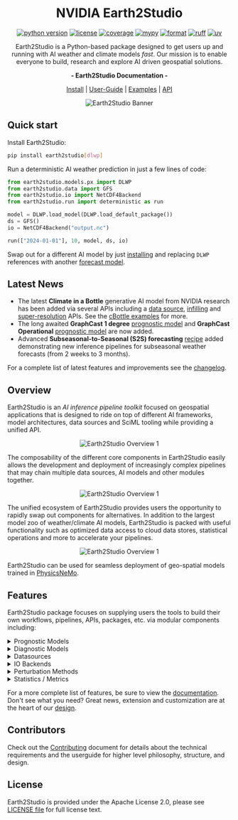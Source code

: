 <!-- markdownlint-disable MD002 MD033 MD041 MD053 -->
<div align="center">

# NVIDIA Earth2Studio

[![python version][e2studio_python_img]][e2studio_python_url]
[![license][e2studio_license_img]][e2studio_license_url]
[![coverage][e2studio_cov_img]][e2studio_cov_url]
[![mypy][e2studio_mypy_img]][e2studio_mypy_url]
[![format][e2studio_format_img]][e2studio_format_url]
[![ruff][e2studio_ruff_img]][e2studio_ruff_url]
[![uv][e2studio_uv_img]][e2studio_uv_url]

Earth2Studio is a Python-based package designed to get users up and running
with AI weather and climate models *fast*.
Our mission is to enable everyone to build, research and explore AI driven geospatial solutions.

<!-- markdownlint-disable MD036 -->
**- Earth2Studio Documentation -**
<!-- markdownlint-enable MD036 -->

[Install][e2studio_install_url] | [User-Guide][e2studio_userguide_url] |
[Examples][e2studio_examples_url] | [API][e2studio_api_url]

![Earth2Studio Banner](https://huggingface.co/datasets/NickGeneva/Earth2StudioAssets/raw/main/0.2.0/earth2studio_feature_banner.png?id=1)

</div>

## Quick start

Install Earth2Studio:

```bash
pip install earth2studio[dlwp]
```

Run a deterministic AI weather prediction in just a few lines of code:

```python
from earth2studio.models.px import DLWP
from earth2studio.data import GFS
from earth2studio.io import NetCDF4Backend
from earth2studio.run import deterministic as run

model = DLWP.load_model(DLWP.load_default_package())
ds = GFS()
io = NetCDF4Backend("output.nc")

run(["2024-01-01"], 10, model, ds, io)
```

Swap out for a different AI model by just [installing](https://nvidia.github.io/earth2studio/userguide/about/install.html#prognostics)
and replacing `DLWP` references with another [forecast model][e2studio_px_api].

## Latest News

- The latest **Climate in a Bottle** generative AI model from NVIDIA research has been
    added via several APIs including a [data source](https://nvidia.github.io/earth2studio/modules/generated/data/earth2studio.data.CBottle3D.html),
    [infilling](https://nvidia.github.io/earth2studio/modules/generated/models/dx/earth2studio.models.dx.CBottleInfill.html)
    and [super-resolution](https://nvidia.github.io/earth2studio/modules/generated/models/dx/earth2studio.models.dx.CBottleSR.html)
    APIs. See the [cBottle examples](https://nvidia.github.io/earth2studio/examples/index.html)
    for more.
- The long awaited **GraphCast 1 degree** [prognostic model](https://nvidia.github.io/earth2studio/modules/generated/models/px/earth2studio.models.px.GraphCastSmall.html)
    and **GraphCast Operational** [prognostic model](https://nvidia.github.io/earth2studio/modules/generated/models/px/earth2studio.models.px.GraphCastOperational.html)
    are now added.
- Advanced **Subseasonal-to-Seasonal (S2S) forecasting** [recipe](./recipes/s2s/)
    added demonstrating new inference pipelines for subseasonal weather forecasts (from
    2 weeks to 3 months).

For a complete list of latest features and improvements see the [changelog](./CHANGELOG.md).

## Overview

Earth2Studio is an *AI inference pipeline toolkit* focused on geospatial applications
that is designed to ride on top of different AI frameworks, model architectures, data
sources and SciML tooling while providing a unified API.

<div align="center">

![Earth2Studio Overview 1](https://huggingface.co/datasets/NickGeneva/Earth2StudioAssets/resolve/main/0.9.0/earth2studio-readme-overview-1.png?id=1)

</div>

The composability of the different core components in Earth2Studio easily allows the
development and deployment of increasingly complex pipelines that may chain multiple
data sources, AI models and other modules together.

<div align="center">

![Earth2Studio Overview 1](https://huggingface.co/datasets/NickGeneva/Earth2StudioAssets/resolve/main/0.9.0/earth2studio-readme-overview-2.png?id=1)

</div>

The unified ecosystem of Earth2Studio provides users the opportunity to rapidly
swap out components for alternatives.
In addition to the largest model zoo of weather/climate AI models, Earth2Studio is
packed with useful functionality such as optimized data access to cloud data stores,
statistical operations and more to accelerate your pipelines.

<div align="center">

![Earth2Studio Overview 1](https://huggingface.co/datasets/NickGeneva/Earth2StudioAssets/resolve/main/0.9.0/earth2studio-readme-overview-3.webp?id=1)

</div>

Earth2Studio can be used for seamless deployment of geo-spatial models trained in
[PhysicsNeMo][physicsnemo_repo_url].

## Features

Earth2Studio package focuses on supplying users the tools to build their own
workflows, pipelines, APIs, packages, etc. via modular components including:

<details>
<summary>Prognostic Models</summary>

[Prognostic models][e2studio_px_url]
    in Earth2Studio perform time integration, taking atmospheric fields at a specific
    time and auto-regressively predicting the same fields into the future (typically 6
    hours per step), enabling both single time-step predictions and extended time-series
    forecasting.

Earth2Studio maintains the largest collection of pre-trained state-of-the-art AI
    weather/Climate models ranging from global forecast models to regional specialized
    models, covering various resolutions, architectures, and forecasting capabilities to
    suit different computational and accuracy requirements.

Available models include but are not limited to:

| Model | Resolution | Architecture | Time Step | Coverage |
|-------|------------|--------------|-----------|----------|
| GraphCast Small | 1.0° | Graph Neural Network | 6h | Global |
| GraphCast Operational | 0.25° | Graph Neural Network | 6h | Global |
| Pangu 3hr | 0.25° | Transformer | 3h | Global |
| Pangu 6hr | 0.25° | Transformer | 6h | Global |
| Pangu 24hr | 0.25° | Transformer | 24h | Global |
| Aurora | 0.25° | Transformer | 6h | Global |
| FuXi | 0.25° | Transformer | 6h | Global |
| AIFS | 0.25° | Transformer | 6h | Global |
| StormCast | 3km | Diffusion + Regression | 1h | Regional (US) |
| SFNO | 0.25° | Neural Operator | 6h | Global |
| DLESyM | 0.25° | Convolutional | 6h | Global |

For a complete list, see the [prognostic model API docs][e2studio_px_api].

</details>

<details>
<summary>Diagnostic Models</summary>

[Diagnostic models][e2studio_dx_url] in Earth2Studio perform time-independent
    transformations, typically taking geospatial fields at a specific time and
    predicting new derived quantities without performing time integration enabling users
    to build pipelines to predict specific quantities of interest that may not be
    provided by forecasting models.

Earth2Studio contains a growing collection of specialized diagnostic models for
    various phenomena including precipitation prediction, tropical cyclone tracking,
    solar radiation estimation, wind gust forecasting, and more.

Available diagnostics include but are not limited to:

| Model | Resolution | Architecture | Coverage | Output |
|-------|------------|--------------|----------|--------|
| PrecipitationAFNO | 0.25° | Neural Operator  | Global | Total precipitation |
| SolarRadiationAFNO1H | 0.25° | Neural Operator  | Global | Surface solar radiation |
| WindgustAFNO | 0.25° | AFNO | Global | Maximum wind gust |
| TCTrackerVitart | 0.25° | Algorithmic | Global | TC tracks & properties |
| CBottleInfill | 100km | Diffusion | Global | Global climate sample |
| CBottleSR | 5km | Diffusion | Regional / Global | High-res climate |
| CorrDiff | Variable | Diffusion | Regional | Fine-scale weather |
| CorrDiffTaiwan | 2km | Diffusion | Regional (Taiwan) | Taiwan fine-scale weather |

For a complete list, see the [diagnostic model API docs][e2studio_dx_api].

</details>

<details>
<summary>Datasources</summary>

[Data sources][e2studio_data_url]
    in Earth2Studio provide a standardized API for accessing weather and climate
    datasets from various providers (numerical models, data assimilation results, and
    AI-generated data), enabling seamless integration of initial conditions for model
    inference and validation data for scoring across different data formats and storage
    systems.

Earth2Studio includes data sources ranging from operational weather models (GFS, HRRR,
    IFS) and reanalysis datasets (ERA5 via ARCO, CDS) to AI-generated climate data
    (cBottle) and local file systems. Fetching data is just plain easy, Earth2Studio
    handles the complicated parts giving the users an easy to use Xarray data array of
    requested data under a shared package wide [vocabulary][e2studio_lex_url] and
    coordinate system.

Available data sources include but are not limited to:

| Data Source | Type | Resolution | Coverage | Data Format |
|-------------|------|------------|----------|-------------|
| GFS | Operational | 0.25° | Global | GRIB2 |
| GFS_FX | Forecast | 0.25° | Global | GRIB2 |
| HRRR | Operational | 3km | Regional (US) | GRIB2 |
| HRRR_FX | Forecast | 3km | Regional (US) | GRIB2 |
| ARCO ERA5 | Reanalysis | 0.25° | Global | Zarr |
| CDS | Reanalysis | 0.25° | Global | NetCDF |
| IFS | Operational | 0.25° | Global | GRIB2 |
| NCAR_ERA5 | Reanalysis | 0.25° | Global | NetCDF |
| WeatherBench2 | Reanalysis | 0.25° | Global | Zarr |
| GEFS_FX | Ensemble Forecast | 0.25° | Global | GRIB2 |
| IMERG | Precipitation | 0.1° | Global | NetCDF |
| CBottle3D | AI Generated | 100km | Global | HEALPix |

For a complete list, see the [data source API docs][e2studio_data_api].

</details>

<details>
<summary>IO Backends</summary>

[IO backends][e2studio_io_url] in
    Earth2Studio provides a standardized interface for writing and storing
    pipeline outputs across different file formats and storage systems enabling users
    to store inference outputs for later processing.

Earth2Studio includes IO backends ranging from traditional scientific formats (NetCDF)
    and modern cloud-optimized formats (Zarr) to in-memory storage backends.

Available IO backends include:

| IO Backend | Format | Features | Location |
|------------|--------|----------|----------|
| ZarrBackend | Zarr | Compression, Chunking | In-Memory/Local |
| AsyncZarrBackend | Zarr | Async writes, Parallel I/O | In-Memory/Local/Remote |
| NetCDF4Backend | NetCDF4 | CF-compliant, Metadata | In-Memory/Local |
| XarrayBackend | Xarray Dataset | Rich metadata, Analysis-ready | In-Memory |
| KVBackend | Key-Value| Fast Temporary Access | In-Memory |

For a complete list, see the [IO API docs][e2studio_io_api].

</details>

<details>
<summary>Perturbation Methods</summary>

[Perturbation methods][e2studio_pb_url]
    in Earth2Studio provide a standardized interface for adding noise
    to data arrays, typically enabling the creation of ensembling forecast pipelines
    that capture uncertainty in weather and climate predictions.

Available perturbations include but are not limited to:

| Perturbation Method | Type | Spatial Correlation | Temporal Correlation |
|---------------------|------|-------------------|---------------------|
| Gaussian | Noise | None | None |
| Correlated SphericalGaussian | Noise | Spherical | AR(1) process |
| Spherical Gaussian | Noise | Spherical (Matern) | None |
| Brown | Noise | 2D Fourier | None |
| Bred Vector | Dynamical | Model-dependent | Model-dependent |
| Hemispheric Centred Bred Vector | Dynamical | Hemispheric | Model-dependent |

For a complete list, see the [perturbations API docs][e2studio_pb_url].

</details>

<details>
<summary>Statistics / Metrics</summary>

[Statistics and metrics][e2studio_stat_url]
    in Earth2Studio provide operations typically useful for in-pipeline evaluation of
    forecast performance across different dimensions (spatial, temporal, ensemble)
    through various statistical measures including error metrics, correlation
    coefficients, and ensemble verification statistics.

Available operations include but are not limited to:

| Statistic | Type | Application |
|-----------|------|-------------|
| RMSE | Error Metric | Forecast accuracy |
| ACC | Correlation | Pattern correlation |
| CRPS | Ensemble Metric | Probabilistic skill |
| Rank Histogram | Ensemble Metric | Ensemble reliability |
| Standard Deviation | Moment | Spread measure |
| Spread-Skill Ratio | Ensemble Metric | Ensemble calibration |

For a complete list, see the [statistics API docs][e2studio_stat_api].

</details>

For a more complete list of features, be sure to view the [documentation][e2studio_docs_url].
Don't see what you need?
Great news, extension and customization are at the heart of our [design][e2studio_customization_url].

## Contributors

Check out the [Contributing](CONTRIBUTING.md) document for details about the technical
requirements and the userguide for higher level philosophy, structure, and design.

## License

Earth2Studio is provided under the Apache License 2.0, please see
[LICENSE file][e2studio_license_url] for full license text.

<!-- Badge links -->

[e2studio_python_img]: https://img.shields.io/badge/Python-3.10%20|%203.11%20|%203.12%20|%203.13-blue?style=flat-square&logo=python
[e2studio_license_img]: https://img.shields.io/badge/License-Apache%202.0-green?style=flat-square
[e2studio_format_img]: https://img.shields.io/badge/Code%20Style-Black-black?style=flat-square
[e2studio_mypy_img]: https://img.shields.io/badge/mypy-Checked-blue?style=flat-square&labelColor=grey
[e2studio_cov_img]: https://img.shields.io/codecov/c/github/nickgeneva/earth2studio?style=flat-square&logo=codecov
[e2studio_ruff_img]: https://img.shields.io/endpoint?url=https://raw.githubusercontent.com/astral-sh/ruff/main/assets/badge/v2.json&style=flat-square
[e2studio_uv_img]: https://img.shields.io/endpoint?url=https%3A%2F%2Fraw.githubusercontent.com%2Fastral-sh%2Fuv%2Fmain%2Fassets%2Fbadge%2Fv0.json&style=flat-square

[e2studio_python_url]: https://www.python.org/downloads/
[e2studio_license_url]: ./LICENSE
[e2studio_format_url]: https://github.com/psf/black
[e2studio_cov_url]: ./test/
[e2studio_mypy_url]: https://mypy-lang.org/
[e2studio_ruff_url]: https://github.com/astral-sh/ruff
[e2studio_uv_url]: https://github.com/astral-sh/uv

<!-- Doc links -->
[e2studio_docs_url]: https://nvidia.github.io/earth2studio/
[e2studio_install_url]: https://nvidia.github.io/earth2studio/userguide/about/install.html
[e2studio_userguide_url]: https://nvidia.github.io/earth2studio/userguide/
[e2studio_examples_url]: https://nvidia.github.io/earth2studio/examples/
[e2studio_api_url]: https://nvidia.github.io/earth2studio/modules/
[e2studio_customization_url]: https://nvidia.github.io/earth2studio/examples/extend/index.html
[e2studio_px_url]: https://nvidia.github.io/earth2studio/userguide/components/prognostic.html
[e2studio_px_api]: https://nvidia.github.io/earth2studio/modules/models.html#earth2studio-models-px-prognostic
[e2studio_dx_url]: https://nvidia.github.io/earth2studio/userguide/components/diagnostic.html
[e2studio_dx_api]: https://nvidia.github.io/earth2studio/modules/models.html#earth2studio-models-dx-diagnostic
[e2studio_data_url]: https://nvidia.github.io/earth2studio/userguide/components/datasources.html
[e2studio_data_api]: https://nvidia.github.io/earth2studio/modules/datasources.html
[e2studio_io_url]: https://nvidia.github.io/earth2studio/userguide/components/io.html
[e2studio_io_api]: https://nvidia.github.io/earth2studio/modules/io.html
[e2studio_pb_url]: https://nvidia.github.io/earth2studio/userguide/components/perturbation.html
[e2studio_pb_api]: https://nvidia.github.io/earth2studio/modules/perturbation.html
[e2studio_stat_url]: https://nvidia.github.io/earth2studio/userguide/components/statistics.html
[e2studio_stat_api]: https://nvidia.github.io/earth2studio/modules/statistics.html
[e2studio_lex_url]: https://nvidia.github.io/earth2studio/userguide/advanced/lexicon.html

<!-- Misc links -->
[physicsnemo_repo_url]: https://github.com/NVIDIA/physicsnemo
